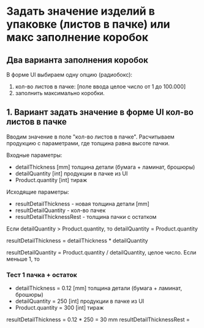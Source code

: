 # Задать значение изделий в упаковке (листов в пачке) или макс заполнение коробок

## Два варианта заполнения коробок

В форме UI выбираем одну опцию (радиобокс):
1. кол-во листов в пачке: [поле ввода целое число от 1 до 100.000]
2. заполнить максимально коробки.

## 1. Вариант задать значение в форме UI кол-во листов в пачке

Вводим значение в поле "кол-во листов в пачке".
Расчитываем продукцию с параметрами, где толщина равна высоте пачки.

Входные параметры:
- detailThickness [mm] толщина детали (бумага + ламинат, брошюры)
- detailQuantity [int] продукции в пачке из UI
- Product.quantity [int] тираж

Исходящие параметры:
- resultDetailThickness - новая толщина детали [mm]
- resultDetailQuantity - кол-во пачек
- resultDetailThicknessRest - толщина пачки с остатком

Если detailQuantity > Product.quantity, то detailQuantity = Product.quantity

resultDetailThickness = detailThickness * detailQuantity

resultDetailQuantity = Product.quantity / detailQuantity, целое число. Если меньше 1, то

### Тест 1 пачка + остаток
- detailThickness = 0.12 [mm] толщина детали (бумага + ламинат, брошюры)
- detailQuantity = 250 [int] продукции в пачке из UI
- Product.quantity = 300 [int] тираж

resultDetailThickness = 0.12 * 250 = 30 mm
resultDetailThicknessRest = 
